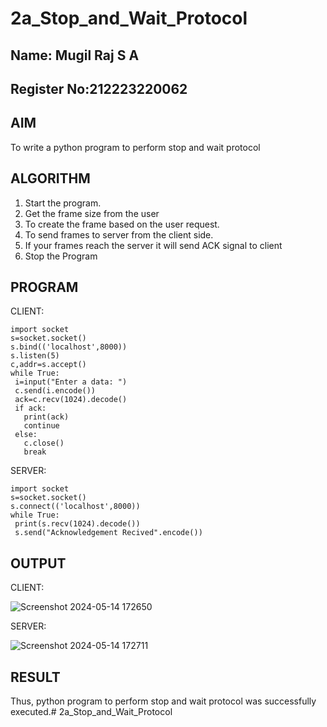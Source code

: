 # 2a_Stop_and_Wait_Protocol
## Name: Mugil Raj S A
## Register No:212223220062
## AIM 
To write a python program to perform stop and wait protocol
## ALGORITHM
1. Start the program.
2. Get the frame size from the user
3. To create the frame based on the user request.
4. To send frames to server from the client side.
5. If your frames reach the server it will send ACK signal to client
6. Stop the Program
## PROGRAM
CLIENT:
```
import socket
s=socket.socket()
s.bind(('localhost',8000))
s.listen(5)
c,addr=s.accept()
while True:
 i=input("Enter a data: ")
 c.send(i.encode())
 ack=c.recv(1024).decode()
 if ack:
   print(ack)
   continue
 else:
   c.close()
   break

```
SERVER:
```
import socket
s=socket.socket()
s.connect(('localhost',8000))
while True:
 print(s.recv(1024).decode())
 s.send("Acknowledgement Recived".encode())

```
## OUTPUT
CLIENT:

![Screenshot 2024-05-14 172650](https://github.com/MugilRaj1105/2a_Stop_and_Wait_Protocol/assets/154905390/08569e1d-94f1-4ca5-8b4d-031437234c5a)

SERVER:

![Screenshot 2024-05-14 172711](https://github.com/MugilRaj1105/2a_Stop_and_Wait_Protocol/assets/154905390/61b58ad0-9d1a-4035-b97b-9b64fbf53351)

## RESULT
Thus, python program to perform stop and wait protocol was successfully executed.# 2a_Stop_and_Wait_Protocol
